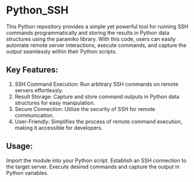 # Python_SSH

This Python repository provides a simple yet powerful tool for running SSH commands programmatically and storing the results in Python data structures using the paramiko library. With this code, users can easily automate remote server interactions, execute commands, and capture the output seamlessly within their Python scripts.

## Key Features:

1. SSH Command Execution: Run arbitrary SSH commands on remote servers effortlessly.
2. Result Storage: Capture and store command outputs in Python data structures for easy manipulation.
3. Secure Connection: Utilize the security of SSH for remote communication.
4. User-Friendly: Simplifies the process of remote command execution, making it accessible for developers.

## Usage:

Import the module into your Python script.
Establish an SSH connection to the target server.
Execute desired commands and capture the output in Python variables.

